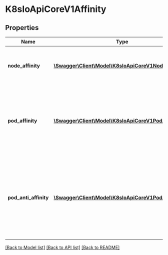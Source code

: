 # K8sIoApiCoreV1Affinity

## Properties
Name | Type | Description | Notes
------------ | ------------- | ------------- | -------------
**node_affinity** | [**\Swagger\Client\Model\K8sIoApiCoreV1NodeAffinity**](K8sIoApiCoreV1NodeAffinity.md) | Describes node affinity scheduling rules for the pod. | [optional] 
**pod_affinity** | [**\Swagger\Client\Model\K8sIoApiCoreV1PodAffinity**](K8sIoApiCoreV1PodAffinity.md) | Describes pod affinity scheduling rules (e.g. co-locate this pod in the same node, zone, etc. as some other pod(s)). | [optional] 
**pod_anti_affinity** | [**\Swagger\Client\Model\K8sIoApiCoreV1PodAntiAffinity**](K8sIoApiCoreV1PodAntiAffinity.md) | Describes pod anti-affinity scheduling rules (e.g. avoid putting this pod in the same node, zone, etc. as some other pod(s)). | [optional] 

[[Back to Model list]](../README.md#documentation-for-models) [[Back to API list]](../README.md#documentation-for-api-endpoints) [[Back to README]](../README.md)


